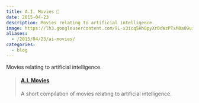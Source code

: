 ```yaml
---
title: A.I. Movies 🎥
date: 2015-04-23
description: Movies relating to artificial intelligence.
image: https://lh3.googleusercontent.com/9L-x3icq5HhOpyXrDdWzPTxM8a09uicNdZibe09iFGTMdkQflmFc0BIoKPgmrq_B8mIVDXr8L1jZuhlMc6xal3WS-w9aEsNm664BlrkPZbtyTnGB8u0ZVl8wOafHMUlbUdQL3FnorNAyzGUAQfICTiZR849UfbOmPlPSzuszWYPvF_-E-ypMC5fqAEm1rmMS66bP5kfqO7vLA5j8mtbF9HlkLBZepUCBhArFfyS6dhz_87TDLM3cIjKDIZT37hslNs8y7JPr3ne8YqRU5g2AM_H_0Sg8gwwPTfuNKX6lVJLF_pv5XyutmdIJIEOiSdw8eL-47PmFg2VpO7UaQLANXQXL-fUEEmGX6drXhl1zAp7JL6L3R3sDAFuDkyUQG0mpEKfY33goNNbfnpfBqDOetX0-TMRvdbMYJm55Fc2IPcyzPy4oWjr71hCJ-XH05-lPpI06LYrQi-iVUtt3Ft0DYH10grOMEWXTADSwd4Fmd2YFjYNGUgA9NubFMwBY8GRmfXAEkVAuuLhRXvAz1QV1AoUo5JcJM8U_bKeDx5zRCniPtSG3wIETujq0D0St15dp91YwqPxdhiy-fc3RVsuVfhVfiWqOYuRksdr_Xc5N6l6hQcB49ki8VTJVKL4x6NYu=w1227-h920-no
aliases:
  - /2015/04/23/ai-movies/
categories:
  - blog
---
```


Movies relating to artificial intelligence.

<blockquote class="embedly-card"><h4><a href="https://speakerdeck.com/fvcproductions/a-dot-i-movies">A.I. Movies</a></h4><p>A short compilation of movies relating to artificial intelligence.</p></blockquote>
<script async src="//cdn.embedly.com/widgets/platform.js" charset="UTF-8"></script>
